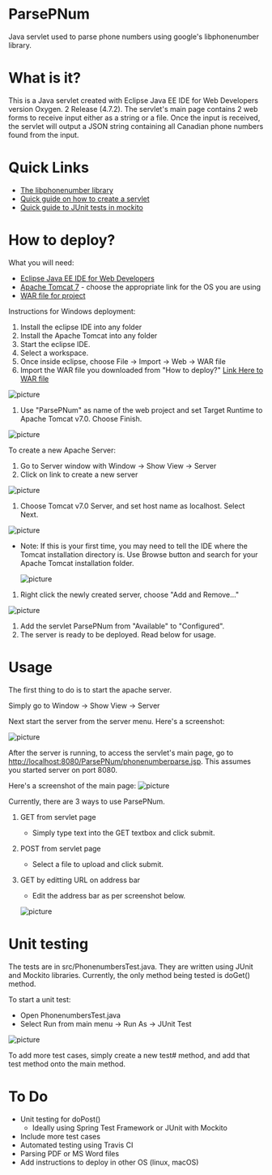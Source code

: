 # ParsePNum
Java servlet used to parse phone numbers using google's libphonenumber library.

# What is it?
This is a Java servlet created with Eclipse Java EE IDE for Web Developers version Oxygen. 2 Release (4.7.2).
The servlet's main page contains 2 web forms to receive input either as a string or a file.  Once the input is received, the servlet 
will output a JSON string containing all Canadian phone numbers found from the input.

# Quick Links
*  [The libphonenumber library](https://github.com/googlei18n/libphonenumber)
*  [Quick guide on how to create a servlet](http://www.codejava.net/ides/eclipse/how-to-create-deploy-and-run-java-servlet-in-eclipse) 
*  [Quick guide to JUnit tests in mockito](http://javaworld-abhinav.blogspot.ca/2014/06/testing-servlets-using-junit-and-mockito.html)

# How to deploy?
What you will need:

*  [Eclipse Java EE IDE for Web Developers](http://www.eclipse.org/downloads/packages/eclipse-ide-java-ee-developers/oxygen2)
*  [Apache Tomcat 7](https://tomcat.apache.org/download-70.cgi) - choose the appropriate link for the OS you are using
*  [WAR file for project](https://github.com/Owen-Mak/ParsePNum/blob/master/ParsePNum.war)

Instructions for Windows deployment:

  1. Install the eclipse IDE into any folder
  1. Install the Apache Tomcat into any folder
  1. Start the eclipse IDE.
  1. Select a workspace.
  1. Once inside eclipse, choose File -> Import -> Web -> WAR file
  1. Import the WAR file you downloaded from "How to deploy?" [Link Here to WAR file](https://github.com/Owen-Mak/ParsePNum/blob/master/ParsePNum.war)
  
![picture](https://github.com/Owen-Mak/ParsePNum/blob/master/screenshots/ImportWAR.png)
  
  1. Use "ParsePNum" as name of the web project and set Target Runtime to Apache Tomcat v7.0.  Choose Finish.
  
  ![picture](https://github.com/Owen-Mak/ParsePNum/blob/master/screenshots/ImportWAR2.png)
  
To create a new Apache Server:

  1. Go to Server window with Window -> Show View -> Server
  1. Click on link to create a new server
  
  ![picture](https://github.com/Owen-Mak/ParsePNum/blob/master/screenshots/NewServerLink.png)
  
  1. Choose Tomcat v7.0 Server, and set host name as localhost.  Select Next.
  
  ![picture](https://github.com/Owen-Mak/ParsePNum/blob/master/screenshots/NewServerSetup1.png)
  
   * Note: If this is your first time, you may need to tell the IDE where the Tomcat installation directory is.
     Use Browse button and search for your Apache Tomcat installation folder.
     
     ![picture](https://github.com/Owen-Mak/ParsePNum/blob/master/screenshots/NewServerSetup2.png)
  
  1. Right click the newly created server, choose "Add and Remove..."
  
  ![picture](https://github.com/Owen-Mak/ParsePNum/blob/master/screenshots/NewServerSetup3.png)
  
  1. Add the servlet ParsePNum from "Available" to "Configured".
  1. The server is ready to be deployed.  Read below for usage.

# Usage
The first thing to do is to start the apache server.  

Simply go to Window -> Show View -> Server

Next start the server from the server menu.  Here's a screenshot:

![picture](https://github.com/Owen-Mak/ParsePNum/blob/master/screenshots/RunServer.png)

After the server is running, to access the servlet's main page, go to [http://localhost:8080/ParsePNum/phonenumberparse.jsp](http://localhost:8080/ParsePNum/phonenumberparse.jsp).  This assumes you started server on port 8080.

Here's a screenshot of the main page:
![picture](https://github.com/Owen-Mak/ParsePNum/blob/master/screenshots/MainPage.png)

Currently, there are 3 ways to use ParsePNum.
  1. GET from servlet page
     *  Simply type text into the GET textbox and click submit.
  1. POST from servlet page
     *  Select a file to upload and click submit.
  1. GET by editting URL on address bar
     *  Edit the address bar as per screenshot below.
     
     ![picture](https://github.com/Owen-Mak/ParsePNum/blob/master/screenshots/GetAddressBar.png)

# Unit testing

The tests are in src/PhonenumbersTest.java.  They are written using JUnit and Mockito libraries.  Currently, the only 
method being tested is doGet() method.  

To start a unit test:
* Open PhonenumbersTest.java
* Select Run from main menu -> Run As -> JUnit Test

![picture](https://github.com/Owen-Mak/ParsePNum/blob/master/screenshots/ExecuteUnitTest.png)

To add more test cases, simply create a new test# method, and add that test method onto the main method.

# To Do
*  Unit testing for doPost()
   *  Ideally using Spring Test Framework or JUnit with Mockito
*  Include more test cases 
*  Automated testing using Travis CI
*  Parsing PDF or MS Word files
*  Add instructions to deploy in other OS (linux, macOS)
